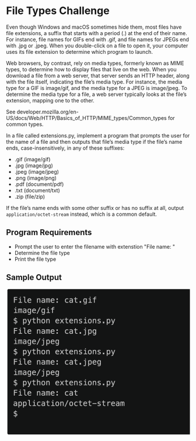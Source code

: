 # File Types Challenge
Even though Windows and macOS sometimes hide them, most files have file extensions, a suffix that starts with a period (.) at the end of their name. For instance, file names for GIFs end with .gif, and file names for JPEGs end with .jpg or .jpeg. When you double-click on a file to open it, your computer uses its file extension to determine which program to launch.

Web browsers, by contrast, rely on media types, formerly known as MIME types, to determine how to display files that live on the web. When you download a file from a web server, that server sends an HTTP header, along with the file itself, indicating the file’s media type. For instance, the media type for a GIF is image/gif, and the media type for a JPEG is image/jpeg. To determine the media type for a file, a web server typically looks at the file’s extension, mapping one to the other.

See developer.mozilla.org/en-US/docs/Web/HTTP/Basics_of_HTTP/MIME_types/Common_types for common types.

In a file called extensions.py, implement a program that prompts the user for the name of a file and then outputs that file’s media type if the file’s name ends, case-insensitively, in any of these suffixes:

- .gif (image/gif)
- .jpg (image/jpg)
- .jpeg (image/jpeg)
- .png (image/png)
- .pdf (document/pdf)
- .txt (document/txt)
- .zip (file/zip)

If the file’s name ends with some other suffix or has no suffix at all, output ```application/octet-stream``` instead, which is a common default.

## Program Requirements
- Prompt the user to enter the filename with extenstion "File name: "
- Determine the file type
- Print the file type

## Sample Output

![file type](filetype.png)
